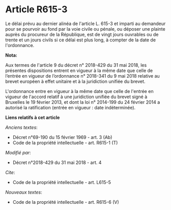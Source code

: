 # Article R615-3

Le délai prévu au dernier alinéa de l'article L. 615-3 et imparti au demandeur pour se pourvoir au fond par la voie civile ou
pénale, ou déposer une plainte auprès du procureur de la République, est de vingt jours ouvrables ou de trente et un jours
civils si ce délai est plus long, à compter de la date de l'ordonnance.

**Nota:**

Aux termes de l'article 9 du décret n° 2018-429 du 31 mai 2018, les présentes dispositions entrent en vigueur à la même date
que celle de l’entrée en vigueur de l’ordonnance n° 2018-341 du 9 mai 2018 relative au brevet européen à effet unitaire et à
la juridiction unifiée du brevet.

L'ordonnance entre en vigueur à la même date que celle de l'entrée en vigueur de l'accord relatif à une juridiction unifiée
du brevet signé à Bruxelles le 19 février 2013, et dont la loi n° 2014-199 du 24 février 2014 a autorisé la ratification
(entrée en vigueur : date indéterminée).

**Liens relatifs à cet article**

_Anciens textes_:

  - Décret n°69-190 du 15 février 1969 - art. 3 (Ab)
  - Code de la propriété intellectuelle - art. R615-1 (T)

_Modifié par_:

  - Décret n°2018-429 du 31 mai 2018 - art. 4

_Cite_:

  - Code de la propriété intellectuelle - art. L615-5

_Nouveaux textes_:

  - Code de la propriété intellectuelle - art. R615-6 (V)
